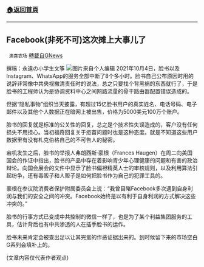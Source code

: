 ###  [:house:返回首頁](https://github.com/ourhimalayas/txt)
---


## Facebook(非死不可)这次摊上大事儿了
` 澳喜农场` [轉載自GNews](https://gnews.org/zh-hans/1576692/)

撰稿：永遠の小学生文筝
![](https://assets.gnews.org/wp-content/uploads/2021/10/Picture1-4.jpg)图片来自个人编辑
2021年10月4日，脸书以及Instagram、WhatsApp的服务全部中断了8个多小时。脸书自己公布原因时用的说辞非常像中共央视撇清责任时的说法，总之只要找个背黑祸的东西就行了，于是脸书的工程师认为是协调资料中心之间网路流量的骨干路由器配置错误造成的。

但据“隐私事物”组织当天披露，有超过15亿脸书用户的真实姓名、电话号码、电子邮件以及其他个人数据正在暗网上被出售，价格为5000美元100万个账户。

脸书的回复就是标准的公关性的回复，总之是个技术性失误造成的，客户没有任何损失不用担心。当初福奇回复关于疫苗问题时也是这种态度。就是不知道这些用户数据里有没有札克伯格自己的不可告人的秘密。

宕机发生之后，脸书的举报人弗朗西斯·豪根（Frances Haugen）在周二向美国国会的作证中指出，脸书的产品中存在着影响青少年心理健康的问题和有害的政治辩论。向国会展会的文件中显示了脸书偏袒精英人士的审核规则，以及利用算法引起纷争，还有毒贩子和人贩子是如何把脸书作为自己的犯罪工具的。

豪根在参议院消费者保护附属委员会上说：“我曾目睹Facebook多次遇到自身利润与我们的安全之间的冲突。Facebook始终是以有利于自身利润的方式解决这些冲突的。”

脸书的行事方式已变成中共控制的微信一样了，也是为了某个利益集团服务的工具，估计背后也有中共渗透的人在插手脸书的运作。

脸书未来肯定会被查出足以让其完蛋的作恶证据出来的。到时候留下来的市场空白G系列会填补上的。

(文章内容仅代表作者观点)
